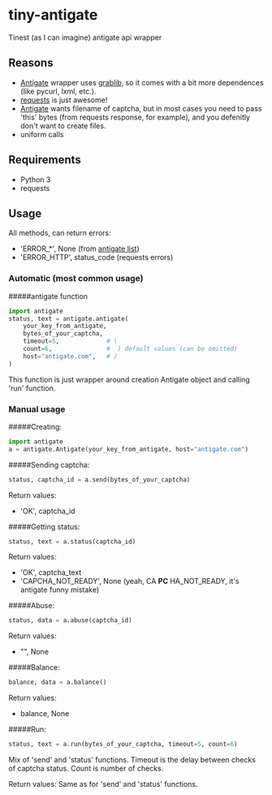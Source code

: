 tiny-antigate
=============

Tinest (as I can imagine) antigate api wrapper

## Reasons
* [Antigate](https://github.com/gotlium/antigate) wrapper uses [grablib](http://grablib.org/), so it comes with a bit more dependences (like pycurl, lxml, etc.).
* [requests](docs.python-requests.org) is just awesome!
* [Antigate](https://github.com/gotlium/antigate) wants filename of captcha, but in most cases you need to pass 'this' bytes (from requests response, for example), and you defenitly don't want to create files.
* uniform calls

## Requirements
* Python 3
* requests

## Usage
All methods, can return errors:
* 'ERROR_*', None (from [antigate list](http://antigate.com/panel.php?action=api))
* 'ERROR_HTTP', status_code (requests errors)

### Automatic (most common usage)
#####antigate function
```python
import antigate
status, text = antigate.antigate(
    your_key_from_antigate,
    bytes_of_your_captcha,
    timeout=5,             # \
    count=6,               #  ) default values (can be omitted)
    host="antigate.com",   # /
)
```
This function is just wrapper around creation Antigate object and calling 'run' function.

### Manual usage
#####Creating:
```python
import antigate
a = antigate.Antigate(your_key_from_antigate, host="antigate.com")
```

#####Sending captcha:
```python
status, captcha_id = a.send(bytes_of_your_captcha)
```
Return values:
* 'OK', captcha_id

#####Getting status:
```python
status, text = a.status(captcha_id)
```
Return values:
* 'OK', captcha_text
* 'CAPCHA_NOT_READY', None (yeah, CA **PC** HA_NOT_READY, it's antigate funny mistake)

#####Abuse:
```python
status, data = a.abuse(captcha_id)
```
Return values:
* "", None

#####Balance:
```python
balance, data = a.balance()
```
Return values:
* balance, None

#####Run:
```python
status, text = a.run(bytes_of_your_captcha, timeout=5, count=6)
```
Mix of 'send' and 'status' functions. Timeout is the delay between checks of captcha status. Count is number of checks.

Return values:
Same as for 'send' and 'status' functions.
